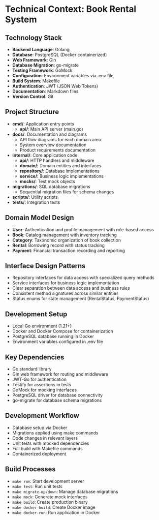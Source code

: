 # Technical Context: Book Rental System

## Technology Stack
- **Backend Language**: Golang
- **Database**: PostgreSQL (Docker containerized)
- **Web Framework**: Gin
- **Database Migration**: go-migrate
- **Testing Framework**: GoMock
- **Configuration**: Environment variables via .env file
- **Build System**: Makefile
- **Authentication**: JWT (JSON Web Tokens)
- **Documentation**: Markdown files
- **Version Control**: Git

## Project Structure
- **cmd/**: Application entry points
  - **api/**: Main API server (main.go)
- **docs/**: Documentation and diagrams
  - API flow diagrams for each domain area
  - System overview documentation
  - Product requirements documentation
- **internal/**: Core application code
  - **api/**: HTTP handlers and middleware
  - **domain/**: Domain entities and interfaces
  - **repository/**: Database implementations
  - **service/**: Business logic implementations
  - **mocks/**: Test mock objects
- **migrations/**: SQL database migrations
  - Sequential migration files for schema changes
- **scripts/**: Utility scripts
- **tests/**: Integration tests

## Domain Model Design
- **User**: Authentication and profile management with role-based access
- **Book**: Catalog management with inventory tracking
- **Category**: Taxonomic organization of book collection
- **Rental**: Borrowing record with status tracking
- **Payment**: Financial transaction recording and reporting

## Interface Design Patterns
- Repository interfaces for data access with specialized query methods
- Service interfaces for business logic implementation
- Clear separation between data access and business rules
- Consistent method signatures across similar entities
- Status enums for state management (RentalStatus, PaymentStatus)

## Development Setup
- Local Go environment (1.21+)
- Docker and Docker Compose for containerization
- PostgreSQL database running in Docker
- Environment variables configured in .env file

## Key Dependencies
- Go standard library
- Gin web framework for routing and middleware
- JWT-Go for authentication
- Testify for assertions in tests
- GoMock for mocking interfaces
- PostgreSQL driver for database connectivity
- go-migrate for database schema migrations

## Development Workflow
- Database setup via Docker
- Migrations applied using make commands
- Code changes in relevant layers
- Unit tests with mocked dependencies
- Full build with Makefile commands
- Containerized deployment

## Build Processes
- `make run`: Start development server
- `make test`: Run unit tests
- `make migrate-up/down`: Manage database migrations
- `make mock`: Generate mock interfaces
- `make build`: Create production binary
- `make docker-build`: Create Docker image
- `make docker-run`: Run application in Docker
